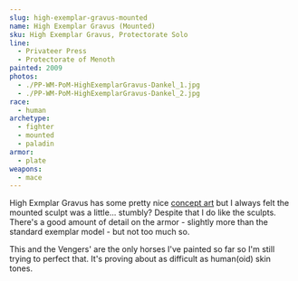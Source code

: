 ```yaml
---
slug: high-exemplar-gravus-mounted
name: High Exemplar Gravus (Mounted)
sku: High Exemplar Gravus, Protectorate Solo
line:
  - Privateer Press
  - Protectorate of Menoth
painted: 2009
photos:
  - ./PP-WM-PoM-HighExemplarGravus-Dankel_1.jpg
  - ./PP-WM-PoM-HighExemplarGravus-Dankel_2.jpg
race:
  - human
archetype:
  - fighter
  - mounted
  - paladin
armor:
  - plate
weapons:
  - mace
---
```


High Exmplar Gravus has some pretty nice [concept art](http://cwalton73.deviantart.com/art/High-Exemplar-Gravus-82207216) but I always felt the mounted sculpt was a little... stumbly? Despite that I do like the sculpts. There's a good amount of detail on the armor - slightly more than the standard exemplar model - but not too much so.

This and the Vengers' are the only horses I've painted so far so I'm still trying to perfect that. It's proving about as difficult as human(oid) skin tones.
